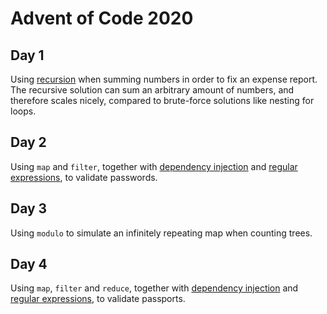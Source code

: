 # Advent of Code 2020

## Day 1

Using [recursion](https://en.wikipedia.org/wiki/Recursion#In_computer_science) when summing numbers in order to fix an expense report. The recursive solution can sum an arbitrary amount of numbers, and therefore scales nicely, compared to brute-force solutions like nesting for loops.

## Day 2

Using `map` and `filter`, together with [dependency injection](https://en.wikipedia.org/wiki/Dependency_injection) and [regular expressions](https://en.wikipedia.org/wiki/Regular_expression), to validate passwords.

## Day 3

Using `modulo` to simulate an infinitely repeating map when counting trees.

## Day 4

Using `map`, `filter` and `reduce`, together with [dependency injection](https://en.wikipedia.org/wiki/Dependency_injection) and [regular expressions](https://en.wikipedia.org/wiki/Regular_expression), to validate passports.
